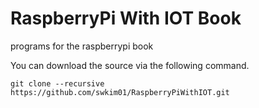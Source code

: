 # RaspberryPi With IOT Book
programs for the raspberrypi book

You can download the source via the following command.
```shell
git clone --recursive https://github.com/swkim01/RaspberryPiWithIOT.git
```
